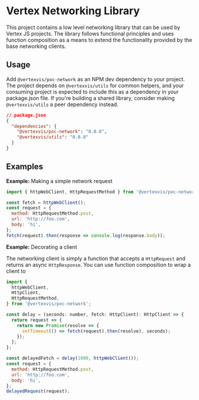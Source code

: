 # Vertex Networking Library

This project contains a low level networking library that can be used by Vertex
JS projects. The library follows functional principles and uses function
composition as a means to extend the functionality provided by the base
networking clients.

## Usage

Add `@vertexvis/poc-network` as an NPM dev dependency to your project. The project
depends on `@vertexvis/utils` for common helpers, and your consuming project is
expected to include this as a dependency in your package.json file. If you're
building a shared library, consider making `@vertexvis/utils` a peer dependency
instead.

```json
// package.json
{
  "dependencies": {
    "@vertexvis/poc-network": "0.0.0",
    "@vertexvis/utils": "0.0.0"
  }
}
```

## Examples

**Example:** Making a simple network request

```js
import { httpWebClient, HttpRequestMethod } from '@vertexvis/poc-network';

const fetch = httpWebClient();
const request = {
  method: HttpRequestMethod.post,
  url: 'http://foo.com',
  body: 'hi',
};
fetch(request).then(response => console.log(response.body));
```

**Example:** Decorating a client

The networking client is simply a function that accepts a `HttpRequest` and returns an
async `HttpResponse`. You can use function composition to wrap a client to

```js
import {
  httpWebClient,
  HttpClient,
  HttpRequestMethod,
} from '@vertexvis/poc-network';

const delay = (seconds: number, fetch: HttpClient): HttpClient => {
  return request => {
    return new Promise(resolve => {
      setTimeout(() => fetch(request).then(resolve), seconds);
    });
  };
};

const delayedFetch = delay(1000, httpWebClient());
const request = {
  method: HttpRequestMethod.post,
  url: 'http://foo.com',
  body: 'hi',
};
delayedRequest(request);
```
